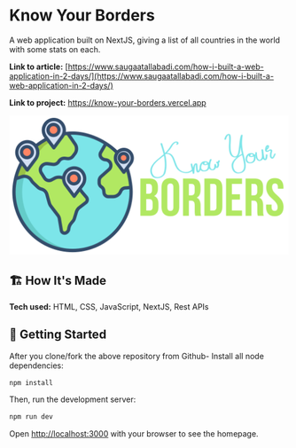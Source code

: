 # Know Your Borders
A web application built on NextJS, giving a list of all countries in the world with some stats on each.

**Link to article:** [https://www.saugaatallabadi.com/how-i-built-a-web-application-in-2-days/](https://www.saugaatallabadi.com/how-i-built-a-web-application-in-2-days/)

**Link to project:** https://know-your-borders.vercel.app

![logo](https://raw.githubusercontent.com/saugaatallabadi/know-your-borders/main/public/earth.png)

## 🏗 How It's Made

**Tech used:** HTML, CSS, JavaScript, NextJS, Rest APIs


## 🏁 Getting Started

After you clone/fork the above repository from Github-
Install all node dependencies:

```bash
npm install
```

Then, run the development server:

```bash
npm run dev
```

Open [http://localhost:3000](http://localhost:3000) with your browser to see the homepage.
